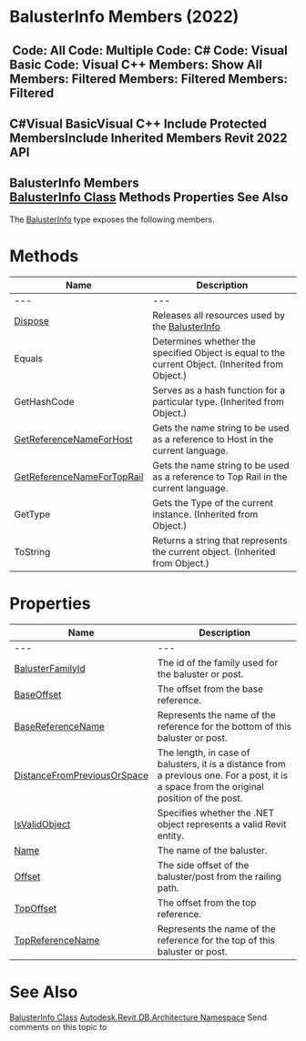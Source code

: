 # BalusterInfo Members (2022)

﻿
 Code: All Code: Multiple Code: C# Code: Visual Basic Code: Visual C++  Members: Show All Members: Filtered Members: Filtered Members: Filtered   
---  
C#Visual BasicVisual C++
Include Protected MembersInclude Inherited Members
Revit 2022 API  
---  
BalusterInfo Members  
[BalusterInfo Class](96a6917f-9f36-2e9a-3f94-a42ff103fff0.md "BalusterInfo Class") Methods Properties See Also  
---  
The [BalusterInfo](96a6917f-9f36-2e9a-3f94-a42ff103fff0.md "BalusterInfo Class") type exposes the following members.
# Methods
| Name | Description |
| --- | --- |
| --- | --- | --- |
| [Dispose](b509e0ff-3e3f-f453-4ce1-9c4f0b1aea18.md "Dispose Method") | Releases all resources used by the [BalusterInfo](96a6917f-9f36-2e9a-3f94-a42ff103fff0.md "BalusterInfo Class") |
| Equals | Determines whether the specified Object is equal to the current Object. (Inherited from Object.) |
| GetHashCode | Serves as a hash function for a particular type.  (Inherited from Object.) |
| [GetReferenceNameForHost](9519e69c-82c0-6444-6568-0d29cf9db0b5.md "GetReferenceNameForHost Method") | Gets the name string to be used as a reference to Host in the current language. |
| [GetReferenceNameForTopRail](debed542-13c9-f936-e01e-070d4b13dccf.md "GetReferenceNameForTopRail Method") | Gets the name string to be used as a reference to Top Rail in the current language. |
| GetType | Gets the Type of the current instance. (Inherited from Object.) |
| ToString | Returns a string that represents the current object. (Inherited from Object.) |

# Properties
| Name | Description |
| --- | --- |
| --- | --- | --- |
| [BalusterFamilyId](ca4c5f7c-da65-9a71-51ab-3ba05f6b15ba.md "BalusterFamilyId Property") | The id of the family used for the baluster or post. |
| [BaseOffset](47cc1084-f493-8ee7-5373-3282a0bc612b.md "BaseOffset Property") | The offset from the base reference. |
| [BaseReferenceName](1000ce43-bb4b-0e0d-1cfd-19aef2b4a0b2.md "BaseReferenceName Property") | Represents the name of the reference for the bottom of this baluster or post. |
| [DistanceFromPreviousOrSpace](3c7045d7-7493-4f10-cb94-715a0c922b39.md "DistanceFromPreviousOrSpace Property") | The length, in case of balusters, it is a distance from a previous one. For a post, it is a space from the original position of the post. |
| [IsValidObject](23380240-5dd9-09af-e950-416d12bd7430.md "IsValidObject Property") | Specifies whether the .NET object represents a valid Revit entity. |
| [Name](1702a973-7eef-87ac-ddca-720b65c1948b.md "Name Property") | The name of the baluster. |
| [Offset](8bc5c62c-0011-72aa-3faa-4be4e5493ca9.md "Offset Property") | The side offset of the baluster/post from the railing path. |
| [TopOffset](e134ac97-52bb-6c3a-4351-8d169747ee1e.md "TopOffset Property") | The offset from the top reference. |
| [TopReferenceName](700468c3-e872-a0f3-b9cf-7afe2bc837f6.md "TopReferenceName Property") | Represents the name of the reference for the top of this baluster or post. |

# See Also
[BalusterInfo Class](96a6917f-9f36-2e9a-3f94-a42ff103fff0.md "BalusterInfo Class")
[Autodesk.Revit.DB.Architecture Namespace](720f0c58-cb2b-4f13-374a-7348ed0a1cd3.md "Autodesk.Revit.DB.Architecture Namespace")
Send comments on this topic to 